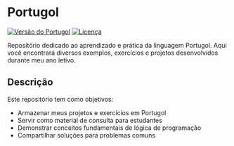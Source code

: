 # Portugol 
[![Versão do Portugol](https://img.shields.io/badge/Portugol_Studio-3.0-blue.svg)](https://univali-lite.github.io/Portugol-Studio/)
[![Licença](https://img.shields.io/badge/Licença-MIT-green.svg)](LICENSE)

Repositório dedicado ao aprendizado e prática da linguagem Portugol. Aqui você encontrará diversos exemplos, exercícios e projetos desenvolvidos durante meu ano letivo.

## Descrição
Este repositório tem como objetivos:
- Armazenar meus projetos e exercícios em Portugol
- Servir como material de consulta para estudantes
- Demonstrar conceitos fundamentais de lógica de programação
- Compartilhar soluções para problemas comuns

